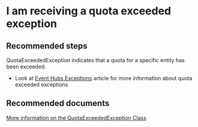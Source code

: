 <properties 
	pageTitle="I am receiving a quota exceeded exception" 
	description="I am receiving a quota exceeded exception" 
	service="microsoft.eventhub"
	resource="namespaces"
	authors="jtaubensee"
	displayOrder="2"
	selfHelpType="resource"
	supportTopicIds=""
	resourceTags=""	
	productPesIds=""
	cloudEnvironments="MoonCake" 
	articleId="966e6e65-eeeb-42a1-b3ed-162c6cbdaddc"
/>

# I am receiving a quota exceeded exception

## **Recommended steps**
QuotaExceededException indicates that a quota for a specific entity has been exceeded. 
* Look at [Event Hubs Exceptions](https://docs.azure.cn/event-hubs/event-hubs-messaging-exceptions#quotaexceededexception) article for more information about quota exceeded exceptions

## **Recommended documents**
[More information on the QuotaExceededException Class](https://msdn.microsoft.com/library/azure/microsoft.servicebus.messaging.quotaexceededexception.aspx)<br>
